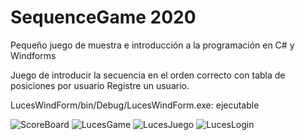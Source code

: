 # SequenceGame 2020
Pequeño juego de muestra e introducción a la programación en C# y Windforms 

Juego de introducir la secuencia en el orden correcto con tabla de posiciones por usuario
Registre un usuario.

LucesWindForm/bin/Debug/LucesWindForm.exe: ejecutable

![ScoreBoard](https://user-images.githubusercontent.com/83260263/128262931-14ad9d35-49e5-4483-8d92-dc77328bb843.jpg)
![LucesGame](https://user-images.githubusercontent.com/83260263/128262936-5bddaeac-fe44-4c0a-9b7c-4d3b8f14c1d2.jpg)
![LucesJuego](https://user-images.githubusercontent.com/83260263/128262938-12957d07-e231-4d48-99b1-a31f27b897e8.jpg)
![LucesLogin](https://user-images.githubusercontent.com/83260263/128262940-fdd72108-696a-45d7-86d1-5d958f2c7d7e.jpg)
